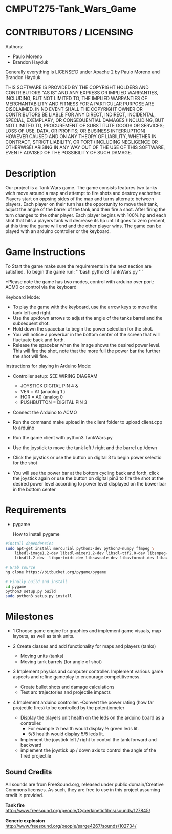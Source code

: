 CMPUT275-Tank_Wars_Game
=======================




CONTRIBUTORS / LICENSING
========================

Authors:
- Paulo Moreno
- Brandon Hayduk

Generally everything is LICENSE'D under Apache 2 by Paulo Moreno and Brandon Hayduk.

THIS SOFTWARE IS PROVIDED BY THE COPYRIGHT HOLDERS AND CONTRIBUTORS "AS IS" AND ANY EXPRESS OR IMPLIED WARRANTIES, INCLUDING, BUT NOT LIMITED TO, THE IMPLIED WARRANTIES OF MERCHANTABILITY AND FITNESS FOR A PARTICULAR PURPOSE ARE DISCLAIMED. IN NO EVENT SHALL THE COPYRIGHT OWNER OR CONTRIBUTORS BE LIABLE FOR ANY DIRECT, INDIRECT, INCIDENTAL, SPECIAL, EXEMPLARY, OR CONSEQUENTIAL DAMAGES (INCLUDING, BUT NOT LIMITED TO, PROCUREMENT OF SUBSTITUTE GOODS OR SERVICES; LOSS OF USE, DATA, OR PROFITS; OR BUSINESS INTERRUPTION) HOWEVER CAUSED AND ON ANY THEORY OF LIABILITY, WHETHER IN CONTRACT, STRICT LIABILITY, OR TORT (INCLUDING NEGLIGENCE OR OTHERWISE) ARISING IN ANY WAY OUT OF THE USE OF THIS SOFTWARE, EVEN IF ADVISED OF THE POSSIBILITY OF SUCH DAMAGE.



Description
===========

Our project is a Tank Wars game. The game consists features two tanks wich move around a map and attempt to fire shots and destroy eachother. Players start on oppsing sides of the map and turns alternate between players. Each player on their turn has the opportunity to move their tank, adjust the angle of the barrel of the tank,and then fire a shot. After firing the turn changes to the other player. 
Each player begins with 100% hp and each shot that hits a players tank will decrease its hp until it goes to zero percent, at this time the game will end and the other player wins. 
The game can be played with an arduino controller or the keyboard. 


Game Instructions
=================
To Start the game make sure the requirements in the next section are satisfied. To begin the game run: 
'''bash
python3 TankWars.py
'''

*Please note the game has two modes, control with arduino over port: ACM0
or control via the keyboard

Keyboard Mode:
 
- To play the game with the keyboard, use the arrow keys to move the tank left and right. 
- Use the up/down arrows to adjust the angle of the tanks barrel and the subsequent shot. 
- Hold down the spacebar to begin the power selection for the shot. 
- You will notice a powerbar in the bottom center of the screen that will fluctuate back and forth. 
- Release the spacebar when the image shows the desired power level. This will fire the shot, note that the more full the power bar the further the shot will fire. 



Instructions for playing in Arduino Mode:

- Controller setup: SEE WIRING DIAGRAM
	- JOYSTICK DIGITAL PIN 4 & 
	- VER = A1 (anaolog 1 )
	- HOR = A0 (analog 0 
	- PUSHBUTTON = DIGITAL PIN 3
	
- Connect the Arduino to ACMO
- Run the command make upload in the client folder to upload client.cpp to arduino
- Run the game client with python3 TankWars.py

- Use the joystick to move the tank left / right and the barrel up /down
- Click the joystick or use the button on digital 3 to begin power selectio for the shot
- You will see the power bar at the bottom cycling back and forth, click the joystick again or use the button on digital pin3 to fire the shot at the desired power level according to power level displayed on the bower bar in the bottom center



Requirements
============

- pygame

	How to install pygame

```bash
#install dependencies
sudo apt-get install mercurial python3-dev python3-numpy ffmpeg \
    libsdl-image1.2-dev libsdl-mixer1.2-dev libsdl-ttf2.0-dev libsmpeg-dev \
    libsdl1.2-dev  libportmidi-dev libswscale-dev libavformat-dev libavcodec-dev
 
# Grab source
hg clone https://bitbucket.org/pygame/pygame
 
# Finally build and install
cd pygame
python3 setup.py build
sudo python3 setup.py install
```


Milestones
==========

- 1 Choose game engine for graphics and implement game visuals, map layouts, as well as tank units. 

- 2 Create classes and add functionality for maps and players (tanks)
	- Moving units (tanks)
	- Moving tank barrels (for angle of shot) 

- 3 Implement physics and computer controller. Implement various game aspects and refine gameplay to encourage competitiveness. 
	- Create bullet shots and damage calculations
	- Test arc trajectories and projectile impacts 

- 4 Implement arduino controller.
	-Convert the power rating (how far projectile fires) to be controlled by the potentiometer 
	- Display the players unit health on the leds on the arduino board as a controller. 
		- For example ⅕ health would display ⅕ green leds lit. 
		- 5/5 health would display 5/5 leds lit. 
	- Implement the joystick left / right to control the tank forward and backward
	- implement the joystick up / down axis to control the angle of the fired projectile





Sound Credits
-------------
All sounds are from FreeSound.org, released under public domain/Creative Commons
licenses. As such, they are free to use in this project assuming credit is
provided.

**Tank fire**
http://www.freesound.org/people/Cyberkineticfilms/sounds/127845/

**Generic explosion**
http://www.freesound.org/people/sarge4267/sounds/102734/
